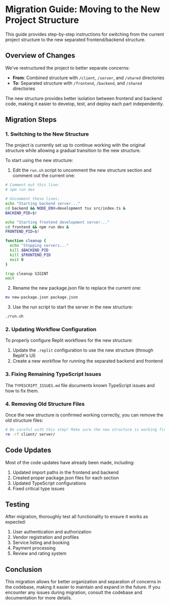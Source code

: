 # Migration Guide: Moving to the New Project Structure

This guide provides step-by-step instructions for switching from the current project structure to the new separated frontend/backend structure.

## Overview of Changes

We've restructured the project to better separate concerns:

- **From**: Combined structure with `/client`, `/server`, and `/shared` directories
- **To**: Separated structure with `/frontend`, `/backend`, and `/shared` directories

The new structure provides better isolation between frontend and backend code, making it easier to develop, test, and deploy each part independently.

## Migration Steps

### 1. Switching to the New Structure

The project is currently set up to continue working with the original structure while allowing a gradual transition to the new structure.

To start using the new structure:

1. Edit the `run.sh` script to uncomment the new structure section and comment out the current one:

```bash
# Comment out this line:
# npm run dev

# Uncomment these lines:
echo "Starting backend server..."
cd backend && NODE_ENV=development tsx src/index.ts &
BACKEND_PID=$!

echo "Starting frontend development server..."
cd frontend && npm run dev &
FRONTEND_PID=$!

function cleanup {
  echo "Stopping servers..."
  kill $BACKEND_PID
  kill $FRONTEND_PID
  exit 0
}

trap cleanup SIGINT
wait
```

2. Rename the new package.json file to replace the current one:
```bash
mv new-package.json package.json
```

3. Use the run script to start the server in the new structure:
```bash
./run.sh
```

### 2. Updating Workflow Configuration

To properly configure Replit workflows for the new structure:

1. Update the `.replit` configuration to use the new structure (through Replit's UI)
2. Create a new workflow for running the separated backend and frontend

### 3. Fixing Remaining TypeScript Issues

The `TYPESCRIPT_ISSUES.md` file documents known TypeScript issues and how to fix them.

### 4. Removing Old Structure Files

Once the new structure is confirmed working correctly, you can remove the old structure files:

```bash
# Be careful with this step! Make sure the new structure is working first
rm -rf client/ server/
```

## Code Updates

Most of the code updates have already been made, including:

1. Updated import paths in the frontend and backend
2. Created proper package.json files for each section
3. Updated TypeScript configurations
4. Fixed critical type issues

## Testing

After migration, thoroughly test all functionality to ensure it works as expected:

1. User authentication and authorization
2. Vendor registration and profiles
3. Service listing and booking
4. Payment processing
5. Review and rating system

## Conclusion

This migration allows for better organization and separation of concerns in the codebase, making it easier to maintain and expand in the future. If you encounter any issues during migration, consult the codebase and documentation for more details.